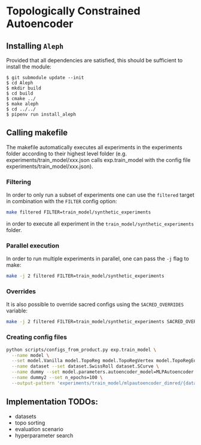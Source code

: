 # Topologically Constrained Autoencoder

## Installing `Aleph`

Provided that all dependencies are satisfied, this should be sufficient
to install the module:

    $ git submodule update --init
    $ cd Aleph
    $ mkdir build
    $ cd build
    $ cmake ../
    $ make aleph
    $ cd ../../
    $ pipenv run install_aleph


## Calling makefile

The makefile automatically executes all experiments in the experiments folder
according to their highest level folder (e.g. experiments/train_model/xxx.json
calls exp.train_model with the config file experiments/train_model/xxx.json).

### Filtering
In order to only run a subset of experiments one can use the `filtered` target
in combination with the `FILTER` config option:
```bash
make filtered FILTER=train_model/synthetic_experiments
```

in order to execute all experiment in the `train_model/synthetic_experiments`
folder.


### Parallel execution
In order to run multiple experiments in parallel, one can pass the `-j` flag to
make:

```bash
make -j 2 filtered FILTER=train_model/synthetic_experiments
```


### Overrides
It is also possible to override sacred configs using the `SACRED_OVERRIDES`
variable:

```bash
make -j 2 filtered FILTER=train_model/synthetic_experiments SACRED_OVERRIDES='quiet=True'
```
### Creating config files

```bash
python scripts/configs_from_product.py exp.train_model \
  --name model \
  --set model.Vanilla model.TopoReg model.TopoRegVertex model.TopoRegEdge model.TopoRegEdgeSymmetric \
  --name dataset --set dataset.SwissRoll dataset.SCurve \
  --name dummy --set model.parameters.autoencoder_model=MLPAutoencoder \
  --name dummy2 --set n_epochs=100 \
  --output-pattern 'experiments/train_model/mlpautoencoder_dimred/{dataset}/{model}.json'
```

## Implementation TODOs:

* datasets
* topo sorting
* evaluation scenario
* hyperparameter search
